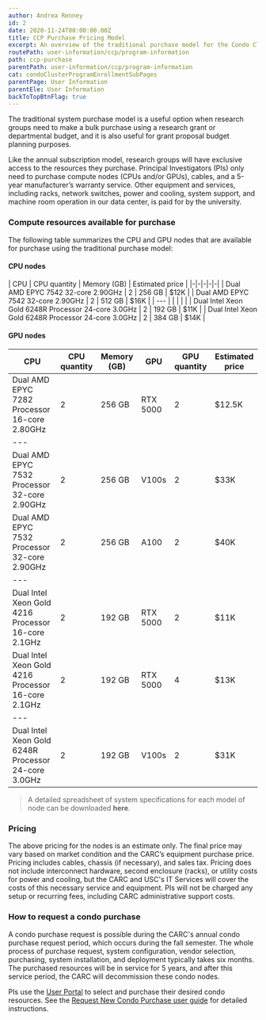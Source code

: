 ```yaml
---
author: Andrea Renney
id: 2
date: 2020-11-24T00:00:00.00Z
title: CCP Purchase Pricing Model
excerpt: An overview of the traditional purchase model for the Condo Cluster Program (CCP).
routePath: user-information/ccp/program-information
path: ccp-purchase
parentPath: user-information/ccp/program-information
cat: condoClusterProgramEnrollmentSubPages
parentPage: User Information
parentEle: User Information
backToTopBtnFlag: true
---
```


The traditional system purchase model is a useful option when research groups need to make a bulk purchase using a research grant or departmental budget, and it is also useful for grant proposal budget planning purposes.

Like the annual subscription model, research groups will have exclusive access to the resources they purchase. Principal Investigators (PIs) only need to purchase compute nodes (CPUs and/or GPUs), cables, and a 5-year manufacturer’s warranty service. Other equipment and services, including racks, network switches, power and cooling, system support, and machine room operation in our data center, is paid for by the university. 

### Compute resources available for purchase

The following table summarizes the CPU and GPU nodes that are available for purchase using the traditional purchase model:

#### CPU nodes

| CPU | CPU quantity | Memory (GB) | Estimated price |
|-|-|-|-|-|
| Dual AMD EPYC 7542 32-core 2.90GHz | 2 | 256 GB | $12K |
| Dual AMD EPYC 7542 32-core 2.90GHz | 2 | 512 GB | $16K |
| --- |  |  |  |  |
| Dual Intel Xeon Gold 6248R Processor 24-core 3.0GHz | 2 | 192 GB | $11K |
| Dual Intel Xeon Gold 6248R Processor 24-core 3.0GHz | 2 | 384 GB | $14K |

#### GPU nodes

| CPU | CPU quantity | Memory (GB) | GPU | GPU quantity | Estimated price |
|-|-|-|-|-|-|
| Dual AMD EPYC 7282 Processor 16-core 2.80GHz | 2 | 256 GB | RTX 5000 | 2 | $12.5K |
| --- |  |  |  |  |  |
| Dual AMD EPYC 7532 Processor 32-core 2.90GHz | 2 | 256 GB | V100s | 2 | $33K |
| Dual AMD EPYC 7532 Processor 32-core 2.90GHz | 2 | 256 GB | A100 | 2 | $40K |
| --- |  |  |  |  |  |
| Dual Intel Xeon Gold 4216 Processor 16-core 2.1GHz | 2 | 192 GB | RTX 5000 | 2 | $11K |
| Dual Intel Xeon Gold 4216 Processor 16-core 2.1GHz | 2 | 192 GB | RTX 5000 | 4 | $13K |
| --- |  |  |  |  |  |
| Dual Intel Xeon Gold 6248R Processor 24-core 3.0GHz | 2 | 192 GB | V100s | 2 | $31K |

> A detailed spreadsheet of system specifications for each model of node can be downloaded **here**.

### Pricing

The above pricing for the nodes is an estimate only. The final price may vary based on market condition and the CARC’s equipment purchase price. Pricing includes cables, chassis (if necessary), and sales tax. Pricing does not include interconnect hardware, second enclosure (racks), or utility costs for power and cooling, but the CARC and USC's IT Services will cover the costs of this necessary service and equipment. PIs will not be charged any setup or recurring fees, including CARC administrative support costs.

### How to request a condo purchase

A condo purchase request is possible during the CARC's annual condo purchase request period, which occurs during the fall semester. The whole process of purchase request, system configuration, vendor selection, purchasing, system installation, and deployment typically takes six months. The purchased resources will be in service for 5 years, and after this service period, the CARC will decommission these condo nodes. 

PIs use the [User Portal](/user-information/user-guides/research-computing-user-portal) to select and purchase their desired condo resources. See the [Request New Condo Purchase user guide](/user-information/user-guides/research-computing-user-portal/request-new-purchase) for detailed instructions.